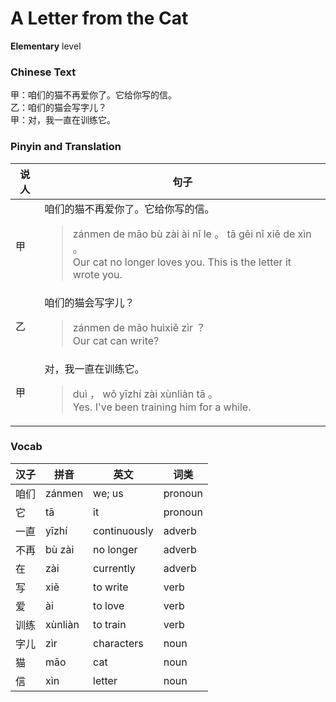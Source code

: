 # A Letter from the Cat
**Elementary** level
### Chinese Text
甲：咱们的猫不再爱你了。它给你写的信。<br />乙：咱们的猫会写字儿？<br />甲：对，我一直在训练它。

### Pinyin and Translation
|说人|句子|
|----|----|
|甲|咱们的猫不再爱你了。它给你写的信。<blockquote>zánmen de māo bù zài ài nǐ le 。 tā gěi nǐ xiě de xìn 。<br />Our cat no longer loves you. This is the letter it wrote you.</blockquote>|
|乙|咱们的猫会写字儿？<blockquote>zánmen de māo huìxiě zìr ？<br />Our cat can write?</blockquote>|
|甲|对，我一直在训练它。<blockquote>duì ， wǒ yīzhí zài xùnliàn tā 。<br />Yes. I've been training him for a while.</blockquote>|
### Vocab
|汉子|拼音|英文|词类|
|----|----|----|----|
|咱们|zánmen|we; us|pronoun|
|它|tā|it|pronoun|
|一直|yīzhí|continuously|adverb|
|不再|bù zài|no longer|adverb|
|在|zài|currently|adverb|
|写|xiě|to write|verb|
|爱|ài|to love|verb|
|训练|xùnliàn|to train|verb|
|字儿|zìr|characters|noun|
|猫|māo|cat|noun|
|信|xìn|letter|noun|